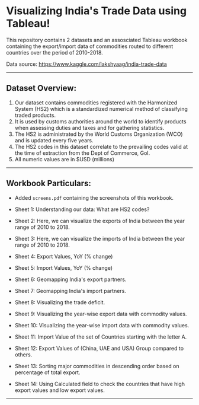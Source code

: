 # Visualizing India's Trade Data using Tableau!

This repository contains 2 datasets and an assosciated Tableau workbook containing the export/import data of commodities routed to different countries over the period of 2010-2018.

Data source: https://www.kaggle.com/lakshyaag/india-trade-data

---

## Dataset Overview: 

1. Our dataset contains commodities registered with the Harmonized System (HS2) which is a standardized numerical method of classifying traded products.
2. It is used by customs authorities around the world to identify products when assessing duties and taxes and for gathering statistics.
3. The HS2 is administrated by the World Customs Organization (WCO) and is updated every five years. 
4. The HS2 codes in this dataset correlate to the prevailing codes valid at the time of extraction from the Dept of Commerce, GoI.
5. All numeric values are in $USD (millions)

---

## Workbook Particulars:

- Added `screens.pdf` containing the screenshots of this workbook.


- Sheet 1: Understanding our data: What are HS2 codes?
- Sheet 2: Here, we can visualize the exports of India between the year range of 2010 to 2018.
- Sheet 3: Here, we can visualize the imports of India between the year range of 2010 to 2018.
- Sheet 4: Export Values, YoY (% change)
- Sheet 5: Import Values, YoY (% change)
- Sheet 6: Geomapping India's export partners.
- Sheet 7: Geomapping India's import partners.
- Sheet 8: Visualizing the trade deficit.
- Sheet 9: Visualizing the year-wise export data with commodity values.
- Sheet 10: Visualizing the year-wise import data with commodity values.
- Sheet 11: Import Value of the set of Countries starting with the letter A.
- Sheet 12: Export Values of (China, UAE and USA) Group compared to others.
- Sheet 13: Sorting major commodities in descending order based on percentage of total export.
- Sheet 14: Using Calculated field to check the countries that have high export values and low export values.

  
---





